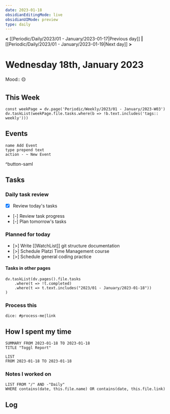 ```yaml
---
date: 2023-01-18
obsidianEditingMode: live
obsidianUIMode: preview
type: daily
---
```


**<** [[Periodic/Daily/2023/01 - January/2023-01-17|Previous day]] **|** [[Periodic/Daily/2023/01 - January/2023-01-19|Next day]] **>**

# Wednesday 18th, January 2023

Mood:: 🟡

## This Week

```dataviewjs
const weekPage = dv.page('Periodic/Weekly/2023/01 - January/2023-W03')
dv.taskList(weekPage.file.tasks.where(b => !b.text.includes('tags:: weekly')))
```

## Events
```button
name Add Event
type prepend text
action - ~ New Event
```
^button-saml

## Tasks

### Daily task review
- [x] Review today's tasks
- [-] Review task progress
- [-] Plan tomorrow's tasks

### Planned for today
- [>] Write [[WatchList]] git structure documentation
- [>] Schedule Platzi Time Management course
- [>] Schedule general coding practice

#### Tasks in other pages
```dataviewjs
dv.taskList(dv.pages().file.tasks
	.where(t => !t.completed)
	.where(t => t.text.includes("2023/01 - January/2023-01-18"))
)
```

### Process this
`dice: #process-me|link`

## How I spent my time

```toggl
SUMMARY FROM 2023-01-18 TO 2023-01-18
TITLE "Toggl Report"
```

```toggl
LIST
FROM 2023-01-18 TO 2023-01-18
```

### Notes I worked on

```dataview
LIST FROM "/" AND -"Daily"
WHERE contains(date, this.file.name) OR contains(date, this.file.link)
```

## Log
